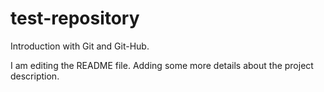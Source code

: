 # test-repository
Introduction with Git and Git-Hub. 

I am editing the README file. Adding some more details about the project description.

